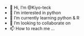 - 👋 Hi, I’m @Kiyo-teck
- 👀 I’m interested in python
- 🌱 I’m currently learning python & R
- 💞️ I’m looking to collaborate on 
- 📫 How to reach me ...

<!---
Kiyo-teck/Kiyo-teck is a ✨ special ✨ repository because its `README.md` (this file) appears on your GitHub profile.
You can click the Preview link to take a look at your changes.
--->
